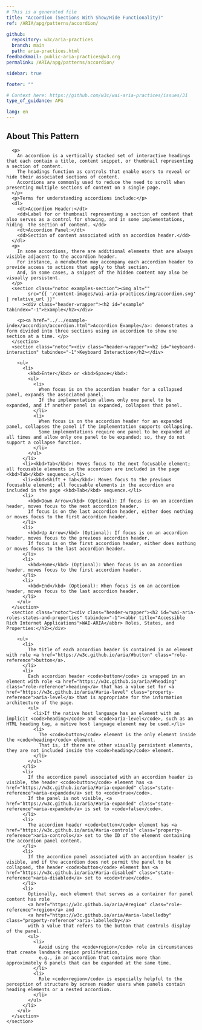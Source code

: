 ```yaml
---
# This is a generated file
title: "Accordion (Sections With Show/Hide Functionality)"
ref: /ARIA/apg/patterns/accordion/

github:
  repository: w3c/aria-practices
  branch: main
  path: aria-practices.html
feedbackmail: public-aria-practices@w3.org
permalink: /ARIA/apg/patterns/accordion/

sidebar: true

footer: ""

# Context here: https://github.com/w3c/wai-aria-practices/issues/31
type_of_guidance: APG

lang: en
---
```



<link 
  rel="stylesheet"
  href="{{ '/content-assets/wai-aria-practices/styles.css' | relative_url }}"
>
<!-- Code highlighting styles -->
<link 
  rel="stylesheet"
  href="{{ '/ARIA/apg/example-index/css/github.css' | relative_url }}"
>

<script>
const addBodyClass = "pattern-page";
const enableSidebar = true;
if (addBodyClass) document.body.classList.add(addBodyClass);
if (enableSidebar) document.body.classList.add('has-sidebar');
</script>
    
<div>
<section class="widget" id="accordion"><h2 id="about-this-pattern" tabindex="-1">About This Pattern</h2><div class="header-wrapper"></div>
      
      <p>
        An accordion is a vertically stacked set of interactive headings that each contain a title, content snippet, or thumbnail representing a section of content.
        The headings function as controls that enable users to reveal or hide their associated sections of content.
        Accordions are commonly used to reduce the need to scroll when presenting multiple sections of content on a single page.
      </p>
      <p>Terms for understanding accordions include:</p>
      <dl>
        <dt>Accordion Header:</dt>
        <dd>Label for or thumbnail representing a section of content that also serves as a control for showing, and in some implementations, hiding  the section of content. </dd>
        <dt>Accordion Panel:</dt>
        <dd>Section of content associated with an accordion header.</dd>
      </dl>
      <p>
        In some accordions, there are additional elements that are always visible adjacent to the accordion header.
        For instance, a menubutton may accompany each accordion header to provide access to actions that apply to that section.
        And, in some cases, a snippet of the hidden content may also be visually persistent.
      </p>
      <section class="notoc examples-section"><img alt="" 
            src="{{ '/content-images/wai-aria-practices/img/accordion.svg' | relative_url }}"
          ><div class="header-wrapper"><h2 id="example" tabindex="-1">Example</h2></div>
        
        <p><a href="../../example-index/accordion/accordion.html">Accordion Example</a>: demonstrates a form divided into three sections using an accordion to show one section at a time. </p>
      </section>
      <section class="notoc"><div class="header-wrapper"><h2 id="keyboard-interaction" tabindex="-1">Keyboard Interaction</h2></div>
        
        <ul>
          <li>
            <kbd>Enter</kbd> or <kbd>Space</kbd>:
            <ul>
              <li>
                When focus is on the accordion header for a collapsed panel, expands the associated panel.
                If the implementation allows only one panel to be expanded, and if another panel is expanded, collapses that panel.
              </li>
              <li>
                When focus is on the accordion header for an expanded panel, collapses the panel if the implementation supports collapsing.
                Some implementations require one panel to be expanded at all times and allow only one panel to be expanded; so, they do not support a collapse function.
              </li>
            </ul>
          </li>
          <li><kbd>Tab</kbd>: Moves focus to the next focusable element; all focusable elements in the accordion are included in the page <kbd>Tab</kbd> sequence.</li>
          <li><kbd>Shift + Tab</kbd>: Moves focus to the previous focusable element; all focusable elements in the accordion are included in the page <kbd>Tab</kbd> sequence.</li>
          <li>
            <kbd>Down Arrow</kbd> (Optional): If focus is on an accordion header, moves focus to the next accordion header.
            If focus is on the last accordion header, either does nothing or moves focus to the first accordion header.
          </li>
          <li>
            <kbd>Up Arrow</kbd> (Optional): If focus is on an accordion header, moves focus to the previous accordion header.
            If focus is on the first accordion header, either does nothing or moves focus to the last accordion header.
          </li>
          <li>
            <kbd>Home</kbd> (Optional): When focus is on an accordion header, moves focus to the first accordion header.
          </li>
          <li>
            <kbd>End</kbd> (Optional): When focus is on an accordion header, moves focus to the last accordion header.
          </li>
        </ul>
      </section>
      <section class="notoc"><div class="header-wrapper"><h2 id="wai-aria-roles-states-and-properties" tabindex="-1"><abbr title="Accessible Rich Internet Applications">WAI-ARIA</abbr> Roles, States, and Properties:</h2></div>
        
        <ul>
          <li>
            The title of each accordion header is contained in an element with role <a href="https://w3c.github.io/aria/#button" class="role-reference">button</a>.
          </li>
          <li>
            Each accordion header <code>button</code> is wrapped in an element with role <a href="https://w3c.github.io/aria/#heading" class="role-reference">heading</a> that has a value set for <a href="https://w3c.github.io/aria/#aria-level" class="property-reference">aria-level</a> that is appropriate for the information architecture of the page.
            <ul>
              <li>If the native host language has an element with an implicit <code>heading</code> and <code>aria-level</code>, such as an HTML heading tag, a native host language element may be used.</li>
              <li>
                The <code>button</code> element is the only element inside the <code>heading</code> element.
                That is, if there are other visually persistent elements, they are not included inside the <code>heading</code> element.
              </li>
            </ul>
          </li>
          <li>
            If the accordion panel associated with an accordion header is visible, the header <code>button</code> element has <a href="https://w3c.github.io/aria/#aria-expanded" class="state-reference">aria-expanded</a> set to <code>true</code>.
            If the panel is not visible, <a href="https://w3c.github.io/aria/#aria-expanded" class="state-reference">aria-expanded</a> is set to <code>false</code>.
          </li>
          <li>
            The accordion header <code>button</code> element has <a href="https://w3c.github.io/aria/#aria-controls" class="property-reference">aria-controls</a> set to the ID of the element containing the accordion panel content.
          </li>
          <li>
            If the accordion panel associated with an accordion header is visible, and if the accordion does not permit the panel to be collapsed, the header <code>button</code> element has <a href="https://w3c.github.io/aria/#aria-disabled" class="state-reference">aria-disabled</a> set to <code>true</code>.
          </li>
          <li>
            Optionally, each element that serves as a container for panel content has role
            <a href="https://w3c.github.io/aria/#region" class="role-reference">region</a> and
            <a href="https://w3c.github.io/aria/#aria-labelledby" class="property-reference">aria-labelledby</a>
            with a value that refers to the button that controls display of the panel.
            <ul>
              <li>
                Avoid using the <code>region</code> role in circumstances that create landmark region proliferation,
                e.g., in an accordion that contains more than approximately 6 panels that can be expanded at the same time.
              </li>
              <li>
                Role <code>region</code> is especially helpful to the perception of structure by screen reader users when panels contain heading elements or a nested accordion.
              </li>
            </ul>
          </li>
        </ul>
      </section>
    </section>
</div>
<script 
  src="{{ '/ARIA/apg/example-index/js/jumpto.js' | relative_url }}"
></script>
